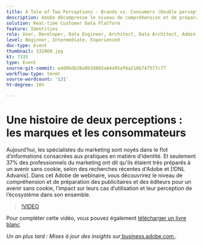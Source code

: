 ```yaml
---
title: A Tale of Two Perceptions - Brands vs. Consumers (Double perception - Marques contre Consommateurs)
description: Adobe décompresse le niveau de compréhension et de préparation des publicitaires et des éditeurs pour un avenir sans cookie, l’impact sur leurs cas d’utilisation et leur perception de l’écosystème au sens large.
solution: Real-time Customer Data Platform
feature: Identities
role: User, Developer, Data Engineer, Architect, Data Architect, Admin, Leader
level: Beginner, Intermediate, Experienced
doc-type: Event
thumbnail: 332060.jpg
kt: 7335
type: Event
source-git-commit: edd0bdb28a9b3d065a64a95af6a216b747577c77
workflow-type: tm+mt
source-wordcount: '131'
ht-degree: 16%

---
```


# Une histoire de deux perceptions : les marques et les consommateurs

Aujourdʼhui, les spécialistes du marketing sont noyés dans le flot dʼinformations consacrées aux pratiques en matière dʼidentité. Et seulement 37% des professionnels du marketing ont dit qu&#39;ils étaient très préparés à un avenir sans cookie, selon des recherches récentes d&#39;Adobe et [!DNL Advanis]. Dans cet Adobe de webinaire, vous découvrirez le niveau de compréhension et de préparation des publicitaires et des éditeurs pour un avenir sans cookie, l’impact sur leurs cas d’utilisation et leur perception de l’écosystème dans son ensemble.

>[!VIDEO](https://video.tv.adobe.com/v/332060/?quality=12&learn=on)

Pour compléter cette vidéo, vous pouvez également [télécharger un livre blanc](./../assets/whitepaper-a-tale-of-two-perceptions.pdf)

*Un an plus tard : Mises à jour des insights sur*<a href="https://business.adobe.com/blog/perspectives/a-tale-of-two-perceptions-readiness-for-a-cookieless-future"> business.adobe.com </a>*.*
